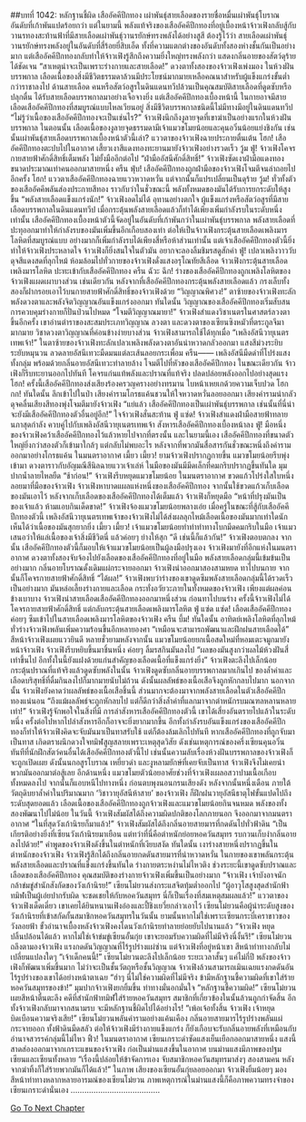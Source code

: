 ##บทที่ 1042: หลักฐานชี้ผิด
เสืออัคคีปีกทอง เผ่าพันธุ์สายเลือดของรายชื่อหมื่นเผ่าพันธุ์โบราณอันดับที่เก้าพันแปดร้อยกว่า
แต่ในยามนี้ พลังแท้จริงของเสืออัคคีปีกทองที่อยู่เบื้องหน้าจ้าวเฟิงกลับสู้กับวานรทองสะท้านฟ้าที่มีสายเลือดเผ่าพันธุ์วานรยักษ์ทรงพลังได้อย่างสูสี
ต้องรู้ไว้ว่า สายเลือดเผ่าพันธุ์วานรยักษ์ทรงพลังอยู่ในอันดับที่สี่ร้อยยี่สิบเอ็ด
ทั้งที่ความแตกต่างของอันดับทั้งสองห่างชั้นกันเป็นอย่างมาก แต่เสืออัคคีปีกทองกลับทำให้จ้าวเฟิงรู้สึกถึงความยิ่งใหญ่ทรงพลังกว่า แสดงกลิ่นอายของสัตว์ดุร้ายได้ชัดเจน
“สาเหตุน่าจะเป็นเพราะร่างกายและสายเลือด!”
ดวงตาทั้งสองของจ้าวเฟิงเพ่งมอง
ในห้วงฝันบรรพกาล เลือดเนื้อของสิ่งมีชีวิตธรรมดาล้วนมีประโยชน์มากมายเหลือคณนาสำหรับผู้แข็งแกร่งขั้นต่ำกว่าราชาลงไป
ด้านสายเลือด คนหรือสัตว์อสูรในดินแดนทวีปล้วนเป็นคุณสมบัติสายเลือดที่ดูดซับหรือปลุกตื่น ได้รับสายเลือดบรรพกาลมาอย่างเจือจางยิ่ง
แต่เสืออัคคีปีกทองเบื้องหน้านี้ ในกายอาจมีสายเลือดเสืออัคคีปีกทองที่สมบูรณ์แบบไหลเวียนอยู่ สิ่งมีชีวิตบรรพกาลชนิดนี้ไม่มีทางมีอยู่ในดินแดนทวีป
“ไม่รู้ว่าเนื้อของเสืออัคคีปีกทองจะเป็นเช่นไร?”
จ้าวเฟิงนึกถึงงูลายจุดที่เขาฆ่าเป็นอย่างแรกในห้วงฝันบรรพกาล
ในตอนนั้น เลือดเนื้อของงูลายจุดธรรมดามีเจ้าแมวขโมยน้อยและคุนอวิ๋นน้อยแย่งชิงกัน
เช่นนั้นเผ่าพันธุ์สายเลือดบรรพกาลเบื้องหน้าตัวนี้เล่า?
แววตาของจ้าวเฟิงฉายประกายตื่นเต้น
โฮก!
เสืออัคคีปีกทองตะปบไปในอากาศ เสี้ยวเงาสีแดงทองทะยานมายังจ้าวเฟิงอย่างรวดเร็ว
วู้ม ฟู่!
จ้าวเฟิงโคจรกายสายฟ้าศักดิ์สิทธิ์เต็มพลัง ไม่ยั้งมืออีกต่อไป
“ฝ่ามืออัสนีศักดิ์สิทธิ์!”
จ้าวเฟิงซัดเงาฝ่ามือแดงทองขนาดประมาณเท่าคนออกมาสายหนึ่ง
ครืน ฟุ่บ!
เสืออัคคีปีกทองถูกฝ่ามือของจ้าวเฟิงโจมตีจนล่าถอยไปอีกครั้ง
โฮก!
แววตาเสืออัคคีปีกทองฉายแววหวาดหวั่น แต่จากนั้นก็แปรเปลี่ยนเป็นดุร้าย
วู้ม!
ทั่วทั้งตัวของเสืออัคคีพลันส่องประกายสีทอง ราวกับว่าในชั่วขณะนี้ พลังทั้งหมดของมันได้รับการยกระดับให้สูงขึ้น
“พลังสายเลือดแข็งแกร่งนัก!”
จ้าวเฟิงอดไม่ได้ อุทานอย่างตกใจ
ผู้แข็งแกร่งหรือสัตว์อสูรที่มีสายเลือดบรรพกาลในดินแดนทวีป เมื่อกระตุ้นพลังสายเลือดแล้วก็ทำได้เพียงเพิ่มกำลังรบในระดับหนึ่งเท่านั้น
เสืออัคคีปีกทองเบื้องหน้าตัวนี้จัดอยู่ในอันดับที่เก้าพันกว่าในเผ่าพันธุ์บรรพกาล พลังสายเลือดที่ปะทุออกมาทำให้กำลังรบของมันเพิ่มขึ้นอีกเกือบสองเท่า
ต่อให้เป็นจ้าวเฟิงกระตุ้นสายเลือดเพลิงมารโลหิตที่สมบูรณ์แบบ อย่างมากก็เพิ่มกำลังรบได้เพียงสี่หรือห้าส่วนเท่านั้น
แต่เจ้าเสืออัคคีปีกทองตัวนี้ยิ่งทำให้จ้าวเฟิงประหลาดใจ จ้าวเฟิงก็ยิ่งสนใจในตัวมัน อยากจะลองลิ้มชิมรสดูสักคำ
ฟู่!
เปลวเพลิงวาววับดุจสีแดงสดที่ลุกไหม้ ห้อมล้อมไปทั่วกายของจ้าวเฟิงดั่งแสงอรุโณทัยสีเลือด
จ้าวเฟิงกระตุ้นสายเลือดเพลิงมารโลหิต ปะทะเข้ากับเสืออัคคีปีกทอง
ครืน ฉัวะ ฉึก!
ร่างของเสืออัคคีปีกทองถูกเพลิงโลหิตของจ้าวเฟิงแผดเผาบางส่วน เช่นเดียวกัน หลังจากที่เสืออัคคีปีกทองกระตุ้นพลังสายเลือดแล้ว กรงเล็บทั้งสองก็ฝากรอยเอาไว้บนกายสายฟ้าศักดิ์สิทธิ์ของจ้าวเฟิงด้วย
“วิญญาณพิศวง!”
ตาซ้ายของจ้าวเฟิงทะลักพลังดวงตาและพลังจิตวิญญาณอันแข็งแกร่งออกมา
ทันใดนั้น วิญญาณของเสืออัคคีปีกทองเริ่มสับสน การควบคุมร่างกายก็ปั่นป่วนไปหมด
“โจมตีวิญญาณมายา!”
จ้าวเฟิงสำแดงวิชาเนตรในศาสตร์ลวงตาขึ้นอีกครั้ง
เขาอ่านตำราของสะสมประเภทวิญญาณ ลวงตา และดวงตาของเซียนซิงหมัวที่ตระกูลจีมามากมาย
วิชาดวงตาวิญญาณที่ค่อนข้างง่ายบางส่วน จ้าวเฟิงสามารถใช้ได้ทุกเมื่อ
“เพลิงอัสนีวายุเนตรเทพเจ้า!”
ในตาซ้ายของจ้าวเฟิงทะลักเปลวเพลิงพลังดวงตาอันน่าหวาดกลัวออกมา แสงสีม่วงระยิบระยับหมุนวน ลวดลายอัสนีเทวะมืดมนแต่ละเส้นลอยกระเพื่อม
ครืน——
เพลิงอัสนีมืดดำที่โปร่งแสงทั้งกลุ่ม พร้อมด้วยกลิ่นอายอัสนีเทวะทำลายล้าง โจมตีไปที่หัวของเสืออัคคีปีกทอง
ในขณะเดียวกัน จ้าวเฟิงก็รีบทะยานออกไปทันที โคจรแก่นแท้พลังและปราณที่แท้จริง ปลดปล่อยพลังออกไปอย่างสุดแรง
โฮก!
ครั้งนี้เสืออัคคีปีกทองส่งเสียงร้องครวญครางอย่างทรมาน ใบหน้าเหยเกด้วยความเจ็บปวด
โฮกกก!
ทันใดนั้น ลึกเข้าไปในป่า เสียงคำรามโกรธแค้นชวนให้ใจหวาดหวั่นลอยออกมา เสียงคำรามน่ากลัวดุจคลื่นเสียงสีทองพุ่งโจมตีมายังจ้าวเฟิง
“แย่แล้ว เสืออัคคีปีกทองเป็นเผ่าพันธุ์บรรพกาล เช่นนั้นที่นี่น่าจะยังมีเสืออัคคีปีกทองตัวอื่นอยู่อีก!”
ใจจ้าวเฟิงสั่นสะท้าน
ฟู่ แซ่ด!
จ้าวเฟิงสำแดงฝ่ามือสายฟ้าทลายนภาสุดกำลัง ควบคู่ไปกับเพลิงอัสนีวายุเนตรเทพเจ้า สังหารเสืออัคคีปีกทองเบื้องหน้าลง
ฟู่!
มือหนึ่งของจ้าวเฟิงคว้าเสืออัคคีปีกทองไว้แล้วหายไปจากที่ตรงนั้น
และในยามนี้เอง เสืออัคคีปีกทองที่ขนาดตัวใหญ่ยิ่งกว่าสองตัวก็เข้ามาใกล้ๆ แต่กลับไม่พบอะไร หลังจากที่พวกมันสื่อสารกันชั่วขณะหนึ่งถึงคำรามออกมาอย่างโกรธแค้น
ในมนตราอากาศ
เมี้ยว เมี้ยว!
ยามจ้าวเฟิงปรากฏกายขึ้น แมวขโมยน้อยรีบพุ่งเข้ามา ดวงตาราวกับอัญมณีสีนิลฉายแววเจ้าเล่ห์ ในมือของมันมีมีดเล็กที่คมกริบปรากฏขึ้นทันใด มุมปากน้ำลายไหลยืด
“ช้าก่อน!”
จ้าวเฟิงรีบหยุดแมวขโมยน้อย
ในมนตราอากาศ ขวดแก้วโปร่งใสใบหนึ่งลอยมาที่มือของจ้าวเฟิง
จ้าวเฟิงหาบาดแผลแห่งหนึ่งของเสืออัคคีปีกทอง จากนั้นใช้ขวดแก้วเก็บเลือดของมันเอาไว้
หลังจากเก็บเลือดของเสืออัคคีปีกทองได้เต็มแล้ว จ้าวเฟิงก็หยุดมือ
“หน้าที่ปรุงมันเป็นของเจ้าแล้ว ห้ามแอบกินเด็ดขาด!”
จ้าวเฟิงจ้องแมวขโมยน้อยพลางเอ่ย
เมื่อครู่ในขณะที่สู้กับเสืออัคคีปีกทองตัวนี้ เพลิงอัสนีวายุเนตรเทพเจ้าของจ้าวเฟิงไม่ได้ส่งผลลุกไหม้เลือดเนื้อของมันมากเท่าใดนัก เห็นได้ว่าเนื้อของมันสุกยากยิ่ง
เมี้ยว เมี้ยว!
เจ้าแมวขโมยน้อยทำท่าทำทางโบกมีดคมกริบในมือ
เจ้าแมวเสนอว่าให้แล่เนื้อของเจ้าสิ่งมีชีวิตนี่ แล้วค่อยๆ ย่างให้สุก
“ดี เช่นนี้ก็แล้วกัน!”
จ้าวเฟิงตอบตกลง
จากนั้น เสืออัคคีปีกทองตัวนี้ก็มอบให้เจ้าแมวขโมยน้อยเป็นผู้ลงมือปรุงเอง
จ้าวเฟิงมายังที่อีกแห่งในมนตราอากาศ ดวงตาทั้งสองจับจ้องไปยังเลือดของเสืออัคคีปีกทองที่อยู่ในมือ
พลังสายเลือดกลุ่มนี้เข้มข้นเป็นอย่างมาก กลิ่นอายโบราณดั้งเดิมแผ่กระจายออกมา
จ้าวเฟิงนำออกมาสองสามหยด ทาไปบนกาย จากนั้นก็โคจรกายสายฟ้าศักดิ์สิทธิ์
“ได้ผล!”
จ้าวเฟิงพบว่าร่างของเขาดูดซึมพลังสายเลือดกลุ่มนี้ได้รวดเร็วเป็นอย่างมาก มันหล่อเลี้ยงร่างกายและเลือด กระทั่งอวัยวะภายในทั้งหมดของจ้าวเฟิง เพียงแต่ผลค่อนข้างเบาบาง
จ้าวเฟิงนำสายเลือดเสืออัคคีปีกทองออกมาหนึ่งส่วน ก่อนทาไปบนร่าง
ครั้งนี้จ้าวเฟิงไม่ได้โคจรกายสายฟ้าศักดิ์สิทธิ์ แต่กลับกระตุ้นสายเลือดเพลิงมารโลหิต
ฟู่ แซ่ด แซ่ด!
เลือดเสืออัคคีปีกทองค่อยๆ ซึมเข้าไปในสายเลือดเพลิงมารโลหิตของจ้าวเฟิง
ครืน บึ้ม!
ทันใดนั้น อาทิตย์เพลิงโลหิตที่ลุกไหม้ทั่วร่างจ้าวเฟิงพลันเพิ่มความร้อนขึ้นอีกหลายองศา
“เหมือนจะสามารถพัฒนาและฝึกฝนสายเลือดได้”
สีหน้าจ้าวเฟิงเผยแววยินดี
หลายชั่วยามหลังจากนั้น
แมวขโมยน้อยยกเนื้อสดใหม่ที่หอมเตะจมูกมายังหน้าจ้าวเฟิง
จ้าวเฟิงรีบหยิบขึ้นมาชิ้นหนึ่ง ค่อยๆ ลิ้มรสกินมันลงไป
“ผลของมันสูงกว่าผลไม้ห้วงฝันสี่เท่าขึ้นไป อีกทั้งในนี้ยังแฝงด้วยแก่นสำคัญของเลือดเนื้อที่แข็งแกร่งยิ่ง”
จ้าวเฟิงตะลึงไปเล็กน้อย กระตุ้นปราณที่แท้จริงแล้วดูดซับพลังในนั้น
จ้าวเฟิงดูดซับกลิ่นอายบรรพกาลมากเกินไป ของล้ำค่าและเลือดบริสุทธิ์ที่ดื่มกินลงไปก็มากมายนับไม่ถ้วน ดังนั้นผลลัพธ์ของเนื้อเสือจึงถูกหักกลบไปมาก
นอกจากนั้น จ้าวเฟิงยังคาดว่าผลลัพธ์ของเนื้อเสือชิ้นนี้ ส่วนมากจะต้องมาจากพลังสายเลือดในตัวเสืออัคคีปีกทองแน่นอน
“ถึงแม้ผลลัพธ์จะถูกหักลบไป แต่ก็ดีกว่าสิ่งล้ำค่าที่แลกมาจากตำหนักรบมณฑลหลานหลายเท่า!”
จ้าวเฟิงรู้จักพอใจในสิ่งที่มี
การล่าสังหารเสืออัคคีปีกทองตัวนี้ เขาได้เสี่ยงอันตรายไปแล้วในระดับหนึ่ง ครั้งต่อไปหากไปล่าสังหารอีกก็อาจจะยิ่งยากมากขึ้น
อีกทั้งกำลังรบอันแข็งแกร่งของเสืออัคคีปีกทองก็ทำให้จ้าวเฟิงคิดจะจับมันมาเป็นทาสรับใช้ แต่ก็ต้องล้มเลิกไปทันที
หากเสืออัคคีปีกทองที่ถูกจับมาเป็นทาส เกิดตราผนึกดวงใจทมิฬสูญสลายเพราะเหตุสุดวิสัย ดังเช่นเหตุการณ์ของครึ่งเซียนคุนอวิ๋น
ทันทีที่นักฝึกสัตว์คนอื่นได้เสืออัคคีปีกทองตัวนี้ไป เช่นนั้นความลับเรื่องห้วงฝันบรรพกาลของจ้าวเฟิงก็จะถูกเปิดเผย
ดังนั้นนกอสูรโบราณ เหยี่ยวดำ และงูหลามยักษ์ที่เคยจับเป็นทาส จ้าวเฟิงจึงไม่เคยนำพวกมันออกมาต่อสู้เลย
อีกด้านหนึ่ง แมวขโมยตัวน้อยอาศัยช่วงที่จ้าวเฟิงเผลอสวาปามเนื้อเกือบทั้งหมดลงไป จากนั้นก็แอบหนีไปทางหนึ่ง ก่อนตบพุงนอนกรนเสียงดัง
หลังจากนั้นหนึ่งเดือน
ภายใต้วัตถุดิบยาล้ำค่าในปริมาณมาก ‘วิชาวายุอัสนีห้าสาย’ ของจ้าวเฟิง ก็ฝึกฝนวายุอัสนีธาตุไฟขั้นแปดไปถึงระดับสุดยอดแล้ว
เลือดเนื้อของเสืออัคคีปีกทองถูกจ้าวเฟิงและแมวขโมยน้อยกินจนหมด พลังของทั้งสองพัฒนาไปไม่น้อย
ในวันนี้ จ้าวเฟิงสัมผัสได้ถึงความผิดปกติของโลกภายนอก จึงออกมาจากมนตราอากาศ
“ในที่สุดวังเก้านิรยก็มาแล้ว!”
จ้าวเฟิงสัมผัสได้ถึงกลิ่นอายสายมารที่กดดันไปทั่วฟ้าดิน
“เป็นเกียรติอย่างยิ่งที่เซียนวังเก้านิรยมาเยือน แต่ทว่าที่นี่คือตำหนักย่อยหอควันสมุทร รบกวนเก็บงำกลิ่นอายลงไปด้วย!”
คำพูดของจ้าวเฟิงดังขึ้นในตำหนักที่เงียบสงัด
ทันใดนั้น เงาร่างสายหนึ่งปรากฏขึ้นในตำหนักของจ้าวเฟิง
จ้าวเฟิงรู้สึกได้ถึงกลิ่นอายกดดันสายมารที่น่าหวาดหวั่น ในกายของเขาพลันกระตุ้นพลังสายเลือดและปราณที่แข็งแกร่งขึ้นทันใด ร่างกายตระหง่านไม่ไหวติง
ช่วงระยะนี้เขาดูดซับปราณและเลือดของเสืออัคคีปีกทอง คุณสมบัติของร่างกายจ้าวเฟิงเพิ่มขึ้นเป็นอย่างมาก
“จ้าวเฟิง เจ้าบังอาจนัก กล้าข่มขู่สำนักสังกัดของวังเก้านิรย!”
เซียนโม๋ยวนส่งกระแสจิตทุ้มต่ำออกไป
“ผู้อาวุโสสูงสุดสำนักฟ้าทมิฬเป็นผู้เอ่ยปากรับผิด จะชดเชยให้กับหอควันสมุทร นี่ก็เป็นเรื่องที่สมเหตุสมผลแล้ว!”
แววตาของจ้าวเฟิงเด็ดเดี่ยว เขาเคยได้ยินหนานเฟิงอ๋องและปี้ชิงเยวี่ยกล่าวเอาไว้
เซียนโม๋ยวนคือผู้นำระดับสูงของวังเก้านิรยที่เข้าสกัดกั้นสมาชิกหอควันสมุทรในวันนั้น
ยามนั้นหากไม่ใช่เพราะเซียนกระบี่เคราขาวของวังลอยฟ้า ขั้วอำนาจเบื้องหลังจ้าวเฟิงคงโดนวังเก้านิรยทำลายย่อยยับไปนานแล้ว
“จ้าวเฟิง หยุดปลิ้นปล้อนได้แล้ว หากไม่ใช่เจ้าข่มขู่เซียนอั้นกุ่ย เขาจะยอมรับความผิดที่ไม่มีจริงนี่งั้นรึ!”
เซียนโม๋ยวนถลึงตามองจ้าวเฟิง แรงกดดันวิญญาณที่ไร้รูปร่างแผ่ซ่าน
แต่จ้าวเฟิงที่อยู่หน้าเขา สีหน้าท่าทางกลับไม่เปลี่ยนแปลงใดๆ
“เจ้าเด็กคนนี้!”
เซียนโม๋ยวนตะลึงไปเล็กน้อย ระยะเวลาสั้นๆ แค่ไม่กี่ปี พลังของจ้าวเฟิงก็พัฒนาเพิ่มขึ้นมาก
ไม่ว่าจะเป็นชั้นวัตถุหรือชั้นวิญญาณ จ้าวเฟิงล้วนสามารถเมินเฉยแรงกดดันอันไร้รูปร่างของเขาได้อย่างหน้าตาเฉย
“ฮ่าๆ นี่ไม่ใช่ความผิดที่ไม่มีจริง ข้ามีหลักฐานชี้ความผิดที่เขาใส่ร้ายหอควันสมุทรของข้า!”
มุมปากจ้าวเฟิงยกยิ้มขึ้น ท่าทางมั่นอกมั่นใจ
“หลักฐานชี้ความผิด!”
เซียนโม๋ยวนเผยสีหน้าตื่นตะลึง
คดีที่สำนักฟ้าทมิฬใส่ร้ายหอควันสมุทร สมาชิกที่เกี่ยวข้องในนั้นล้วนถูกกำจัดสิ้น
อีกทั้งจ้าวเฟิงกลับมาจากสนามรบ จะมีหลักฐานชี้ผิดไปได้อย่างไร!
“เพ้อเจ้อทั้งสิ้น จ้าวเฟิง เจ้าหยุดบิดเบือนความจริงเสีย!”
เซียนโม๋ยวนพลันคำรามอย่างแค้นเคือง กลิ่นอายสายมารไร้รูปร่างพลันแผ่กระจายออก ทั้งฟ้าดินมืดสลัว
ต่อให้จ้าวเฟิงมีร่างกายแข็งแกร่ง ก็ยังเกือบจะรับกลิ่นอายพลังที่เหมือนกับอำนาจสวรรค์กลุ่มนี้ไม่ไหว
ฟิ้ว!
ในมนตราอากาศ เซียนเกราะดำซัดแสงเย็นเยือกออกมาสายหนึ่ง แสงนี้สาดส่องออกมาจากเกราะแขนของจ้าวเฟิง ก่อเป็นม่านแสงขึ้นในอากาศ
บนม่านแสงมีภาพของปฐมเซียนและเซียนทั้งหลาย
“เรื่องนี้ปล่อยให้ข้าจัดการเอง จับสมาชิกหอควันสมุทรมาส่งๆ สองสามคน หลังจากฆ่าทิ้งก็ใส่ร้ายพวกมันก็ได้แล้ว!”
ในภาพ เสียงของเซียนอั้นกุ่ยลอยออกมา
จ้าวเฟิงยิ้มน้อยๆ มองสีหน้าท่าทางหลากหลายอารมณ์ของเซียนโม๋ยวน
ภาพเหตุการณ์ในม่านแสงนี้ก็คือภาพความทรงจำของเซียนเกราะดำนั่นเอง
…………………………………


[Go To Next Chapter]( ./280.md)